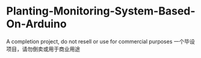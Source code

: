 # Planting-Monitoring-System-Based-On-Arduino
A completion project, do not resell or use for commercial purposes
一个毕设项目，请勿倒卖或用于商业用途
